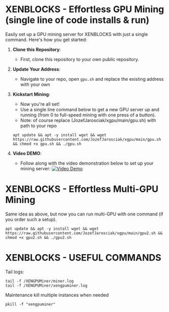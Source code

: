 # XENBLOCKS - Effortless GPU Mining (single line of code installs & run)

Easily set up a GPU mining server for XENBLOCKS with just a single command. Here's how you get started:

1. **Clone this Repository**: 
   - First, clone this repository to your own public repository.

2. **Update Your Address**:
   - Navigate to your repo, open `gpu.sh` and replace the existing address with your own

3. **Kickstart Mining**:
   - Now you're all set!
   - Use a single line command below to get a new GPU server up and running (from 0 to full-speed mining with one press of a button).
   - Note: of course replace (JozefJarosciak/xgpu/main/gpu.sh) with path to your repo
   ```
   apt update && apt -y install wget && wget https://raw.githubusercontent.com/JozefJarosciak/xgpu/main/gpu.sh && chmod +x gpu.sh && ./gpu.sh
   ```
4. **Video DEMO**:
   - Follow along with the video demonstration below to set up your mining server:
   [![Video Demo](https://img.youtube.com/vi/oXrj8RKKyak/0.jpg)](https://youtu.be/oXrj8RKKyak)


# XENBLOCKS - Effortless Multi-GPU Mining
Same idea as above, but now you can run multi-GPU with one command (if you order such a setup).
```
apt update && apt -y install wget && wget https://raw.githubusercontent.com/JozefJarosciak/xgpu/main/gpu2.sh && chmod +x gpu2.sh && ./gpu2.sh
```

# XENBLOCKS - USEFUL COMMANDS 

Tail logs:
```
tail -f /XENGPUMiner/miner.log
tail -f /XENGPUMiner/xengpuminer.log
```

Maintenance kill multiple instances when needed
```
pkill -f "xengpuminer"
```
